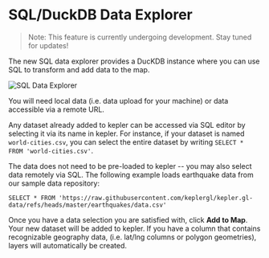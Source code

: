 # SQL/DuckDB Data Explorer 

> Note: This feature is currently undergoing development. Stay tuned for updates!

The new SQL data explorer provides a DucKDB instance where you can use SQL to transform and add data to the map.

![SQL Data Explorer](https://4sq-studio-public.s3.us-west-2.amazonaws.com/statics/keplergl/images/kepler-duck-db.png)

You will need local data (i.e. data upload for your machine) or data accessible via a remote URL.

Any dataset already added to kepler can be accessed via SQL editor by selecting it via its name in kepler. For instance, if your dataset is named `world-cities.csv`, you can select the entire dataset by writing `SELECT * FROM 'world-cities.csv'`. 

The data does not need to be pre-loaded to kepler -- you may also select data remotely via SQL. The following example loads earthquake data from our sample data repository:

```
SELECT * FROM 'https://raw.githubusercontent.com/keplergl/kepler.gl-data/refs/heads/master/earthquakes/data.csv'
```


Once you have a data selection you are satisfied with, click **Add to Map**. Your new dataset will be added to kepler. If you have a column that contains recognizable geography data, (i.e. lat/lng columns or polygon geometries), layers will automatically be created.
